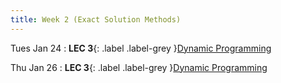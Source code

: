 ```yaml
---
title: Week 2 (Exact Solution Methods)
---
```


Tues Jan 24
: **LEC 3**{: .label .label-grey }[Dynamic Programming]()

Thu Jan 26
: **LEC 3**{: .label .label-grey }[Dynamic Programming]()